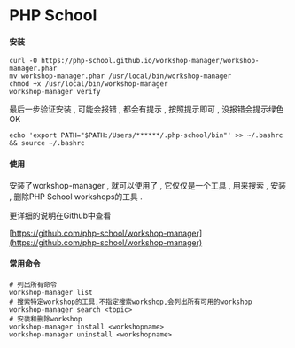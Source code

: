 # PHP School

#### 安装

```
curl -O https://php-school.github.io/workshop-manager/workshop-manager.phar
mv workshop-manager.phar /usr/local/bin/workshop-manager
chmod +x /usr/local/bin/workshop-manager
workshop-manager verify
```

最后一步验证安装 , 可能会报错 , 都会有提示 , 按照提示即可 , 没报错会提示绿色OK

```
echo 'export PATH="$PATH:/Users/******/.php-school/bin"' >> ~/.bashrc && source ~/.bashrc
```

#### 使用

安装了workshop-manager , 就可以使用了 , 它仅仅是一个工具 , 用来搜索 , 安装 , 删除PHP School workshops的工具 .

更详细的说明在Github中查看

[https://github.com/php-school/workshop-manager](https://github.com/php-school/workshop-manager)

#### 常用命令

```
# 列出所有命令
workshop-manager list
# 搜索特定workshop的工具,不指定搜索workshop,会列出所有可用的workshop
workshop-manager search <topic>
# 安装和删除workshop
workshop-manager install <workshopname>
workshop-manager uninstall <workshopname>
```



